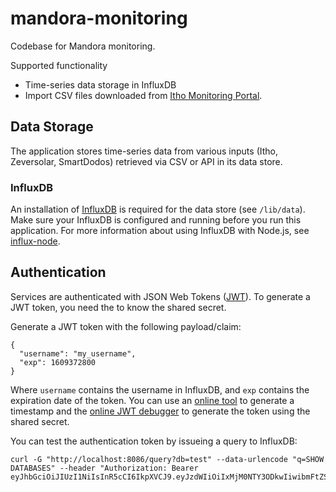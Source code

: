 # mandora-monitoring
Codebase for Mandora monitoring.

Supported functionality 
* Time-series data storage in InfluxDB
* Import CSV files downloaded from [Itho Monitoring Portal](https://monitoring.ithodaalderop.nl/).

## Data Storage

The application stores time-series data from various inputs (Itho, Zeversolar, SmartDodos) retrieved via CSV or API in its data store.

### InfluxDB

An installation of [InfluxDB](https://docs.influxdata.com/influxdb) is required for the data store (see `/lib/data`). Make sure your InfluxDB is configured and running before you run this application. For more information about using InfluxDB with Node.js, see [influx-node](https://github.com/node-influx/node-influx).

## Authentication

Services are authenticated with JSON Web Tokens ([JWT](https://jwt.io/)). To generate a JWT token, you need the to know the shared secret.

Generate a JWT token with the following payload/claim:

```
{
  "username": "my_username",
  "exp": 1609372800
}
```

Where `username` contains the username in InfluxDB, and `exp` contains the expiration date of the token. You can use an [online tool](https://www.unixtimestamp.com/index.php) to generate a timestamp and the [online JWT debugger](https://jwt.io/) to generate the token using the shared secret. 

You can test the authentication token by issueing a query to InfluxDB:

```
curl -G "http://localhost:8086/query?db=test" --data-urlencode "q=SHOW DATABASES" --header "Authorization: Bearer 
eyJhbGciOiJIUzI1NiIsInR5cCI6IkpXVCJ9.eyJzdWIiOiIxMjM0NTY3ODkwIiwibmFtZSI6IkpvaG4gRG9lIiwiaWF0IjoxNTE2MjM5MDIyfQ.he0ErCNloe4J7Id0Ry2SEDg09lKkZkfsRiGsdX_vgEg"
```

